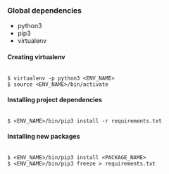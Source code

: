 ### Global dependencies

- python3
- pip3
- virtualenv

#### Creating virtualenv

```

$ virtualenv -p python3 <ENV_NAME>
$ source <ENV_NAME>/bin/activate
```

#### Installing project dependencies

```

$ <ENV_NAME>/bin/pip3 install -r requirements.txt
```

#### Installing new packages

```

$ <ENV_NAME>/bin/pip3 install <PACKAGE_NAME>
$ <ENV_NAME>/bin/pip3 freeze > requirements.txt
```
